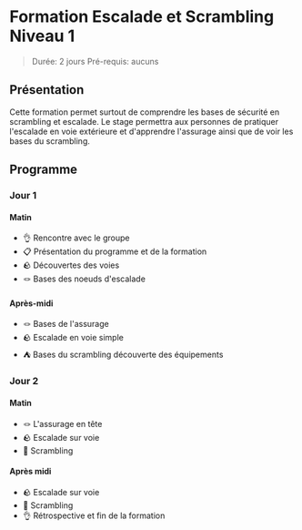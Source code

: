 # Formation Escalade et Scrambling Niveau 1

> Durée: 2 jours
> Pré-requis: aucuns 

## Présentation

Cette formation permet surtout de comprendre les bases de sécurité en scrambling et escalade. Le stage permettra aux personnes de pratiquer l'escalade en voie extérieure et d'apprendre l'assurage ainsi que de voir les bases du scrambling.

## Programme
### Jour 1
#### Matin
- 👌 Rencontre avec le groupe
- 📋 Présentation du programme et de la formation
- 🪨 Découvertes des voies
- 🪢 Bases des noeuds d'escalade
#### Après-midi
- 🪢 Bases de l'assurage 
- 🪨 Escalade en voie simple
- ⛺ Bases du scrambling découverte des équipements

### Jour 2
#### Matin
- 🪢 L'assurage en tête
- 🪨 Escalade sur voie
- 🐐 Scrambling 
#### Après midi
- 🪨 Escalade sur voie
- 🐐 Scrambling
- 👌 Rétrospective et fin de la formation